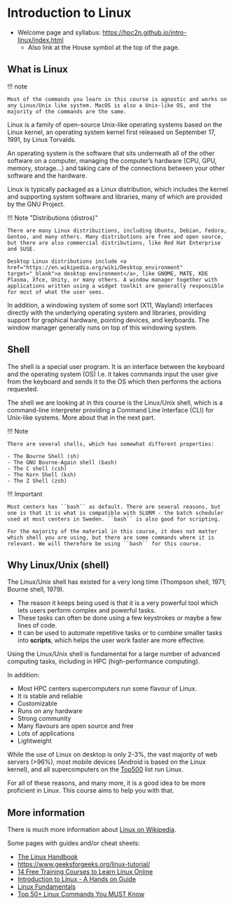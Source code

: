 # Introduction to Linux

- Welcome page and syllabus: <a href="https://hpc2n.github.io/intro-linux/index.html">https://hpc2n.github.io/intro-linux/index.html</a>
    - Also link at the House symbol at the top of the page. 

## What is Linux

!!! note 

    Most of the commands you learn in this course is agnostic and works on any Linux/Unix like system. MacOS is also a Unix-like OS, and the majority of the commands are the same. 

Linux is a family of open-source Unix-like operating systems based on the Linux kernel, an operating system kernel first released on September 17, 1991, by Linus Torvalds.

An operating system is the software that sits underneath all of the other software on a computer, managing the computer’s hardware (CPU, GPU, memory, storage...) and taking care of the connections between your other software and the hardware. 

Linux is typically packaged as a Linux distribution, which includes the kernel and supporting system software and libraries, many of which are provided by the GNU Project.

!!! Note "Distributions (distros)"

    There are many Linux distribuitions, including Ubuntu, Debian, Fedora, Gentoo, and many others. Many distributions are free and open source, but there are also commercial distributions, like Red Hat Enterprise and SUSE.

    Desktop Linux distributions include <a href="https://en.wikipedia.org/wiki/Desktop_environment" target="_blank">a desktop environment</a>, like GNOME, MATE, KDE Plasma, Xfce, Unity, or many others. A window manager together with applications written using a widget toolkit are generally responsible for most of what the user sees.

In addition, a windowing system of some sort (X11, Wayland) interfaces directly with the underlying operating system and libraries, providing support for graphical hardware, pointing devices, and keyboards. The window manager generally runs on top of this windowing system.

## Shell 

The shell is a special user program. It is an interface between the keyboard and the operating system (OS) I.e. it takes commands input the user give from the keyboard and sends it to the OS which then performs the actions requested. 

The shell we are looking at in this course is the Linux/Unix shell, which is a command-line interpreter providing a Command Line Interface (CLI) for Unix-like systems. More about that in the next part. 

!!! Note

    There are several shells, which has somewhat different properties: 

    - The Bourne Shell (sh)
    - The GNU Bourne-Again shell (bash)
    - The C shell (csh)
    - The Korn Shell (ksh) 
    - The Z Shell (zsh) 

!!! Important 

    Most centers has ``bash`` as default. There are several reasons, but one is that it is what is compatible with SLURM - the batch scheduler used at most centers in Sweden. ``bash`` is also good for scripting. 

    For the majority of the material in this course, it does not matter which shell you are using, but there are some commands where it is relevant. We will therefore be using ``bash`` for this course. 

## Why Linux/Unix (shell) 

The Linux/Unix shell has existed for a very long time (Thompson shell, 1971; Bourne shell, 1979). 

- The reason it keeps being used is that it is a very powerful tool which lets users perform complex and powerful tasks. 
- These tasks can often be done using a few keystrokes or maybe a few lines of code. 
- It can be used to automate repetitive tasks or to combine smaller tasks into **scripts**, which helps the user work faster are more effective. 

Using the Linux/Unix shell is fundamental for a large number of advanced computing tasks, including in HPC (high-performance computing). 

In addition: 

- Most HPC centers supercomputers run some flavour of Linux.
- It is stable and reliable
- Customizable
- Runs on any hardware
- Strong community
- Many flavours are open source and free
- Lots of applications
- Lightweight

While the use of Linux on desktop is only 2-3%, the vast majority of web servers (>96%), most mobile devices (Android is based on the Linux kernel), and all supercomputers on the <a href="https://en.wikipedia.org/wiki/TOP500" target="_blank">Top500</a> list run Linux.

For all of these reasons, and many more, it is a good idea to be more proficient in Linux. This course aims to help you with that. 

## More information 

There is much more information about <a href="https://en.wikipedia.org/wiki/Linux" target="_blank">Linux on Wikipedia</a>.

Some pages with guides and/or cheat sheets: 

- <a href="https://linuxhandbook.com/" target="_blank">The Linux Handbook</a>
- <a href="https://www.geeksforgeeks.org/linux-tutorial/" target="_blanks">https://www.geeksforgeeks.org/linux-tutorial/</a>
- <a href="https://itsfoss.com/free-linux-training-courses/" target="_blank">14 Free Training Courses to Learn Linux Online</a>
- <a href="https://tldp.org/LDP/intro-linux/intro-linux.pdf">Introduction to Linux - A Hands on Guide</a>
- <a href="https://cloudacademy.com/course/linux-fundmentals-1346/the-linux-directory-structure/" target="_blank">Linux Fundamentals</a>
- <a href="https://www.digitalocean.com/community/tutorials/linux-commands" target="_blank">Top 50+ Linux Commands You MUST Know</a>
 
